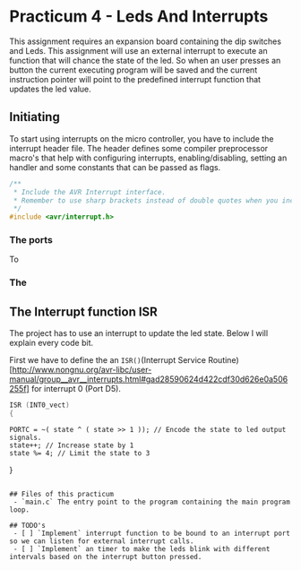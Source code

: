 # Practicum 4 - Leds And Interrupts 
This assignment requires an expansion board containing the dip switches and Leds. This assignment
will use an external interrupt to execute an function that will chance the state of the led. 
So when an user presses an button the current executing program will be saved and the current
instruction pointer will point to the predefined interrupt function that updates the led value.

## Initiating 
To start using interrupts on the micro controller, you have to include the interrupt header file.
The header defines some compiler preprocessor macro's that help with configuring interrupts,
enabling/disabling, setting an handler and some constants that can be passed as flags. 
```c
/**
 * Include the AVR Interrupt interface.
 * Remember to use sharp brackets instead of double quotes when you include non local files. 
 */
#include <avr/interrupt.h>

```
### The ports
To 

### The 

## The Interrupt function ISR
The project has to use an interrupt to update the led state. Below I will explain every code 
bit.

First we have to define the an `ISR()`(Interrupt Service Routine)[http://www.nongnu.org/avr-libc/user-manual/group__avr__interrupts.html#gad28590624d422cdf30d626e0a506255f]
for interrupt 0 (Port D5). 
```c
ISR (INT0_vect)
{
```
    PORTC = ~( state ^ ( state >> 1 )); // Encode the state to led output signals.
    state++; // Increase state by 1
    state %= 4; // Limit the state to 3
}
```

## Files of this practicum
 - `main.c` The entry point to the program containing the main program loop.
 
## TODO's 
 - [ ] `Implement` interrupt function to be bound to an interrupt port so we can listen for external interrupt calls.
 - [ ] `Implement` an timer to make the leds blink with different intervals based on the interrupt button pressed.
